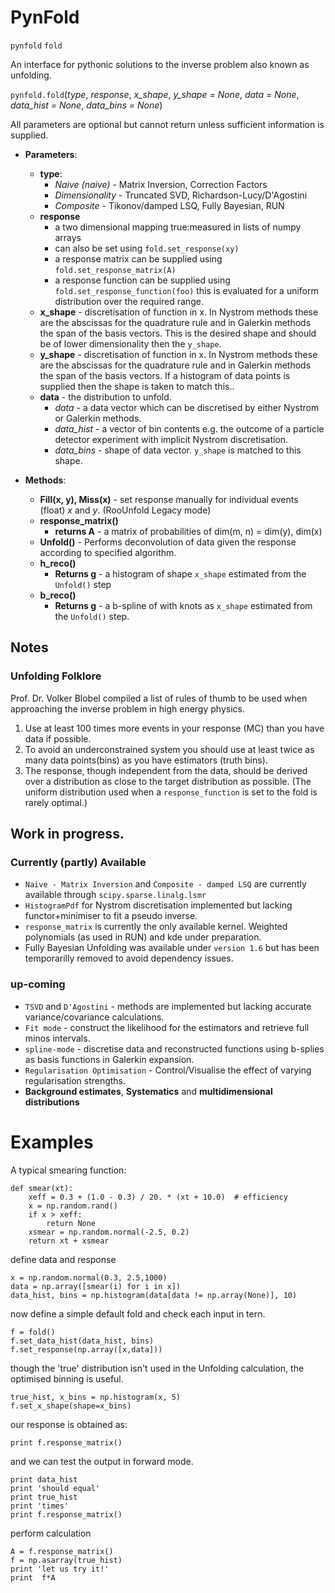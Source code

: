 # PynFold
``pynfold`` ``fold``

An interface for pythonic solutions to the inverse problem also known as unfolding. 

``pynfold.fold``(*type*, *response*, *x_shape*, *y_shape = None*,
			 *data = None*, *data_hist = None*, *data_bins = None*)

All parameters are optional but cannot return unless sufficient information is supplied.

- **Parameters**:
  - **type**: 
    * *Naive (naive)* - Matrix Inversion, Correction Factors
    * *Dimensionality* - Truncated SVD, Richardson-Lucy/D'Agostini
    * *Composite* - Tikonov/damped LSQ, Fully Bayesian, RUN
  - **response**
    * a two dimensional mapping true:measured in lists of numpy arrays
    * can also be set using ``fold.set_response(xy)``
    * a response matrix can be supplied using ``fold.set_response_matrix(A)``
    * a response function can be supplied using ``fold.set_response_function(foo)`` this is evaluated for a uniform distribution over the required range. 
  - **x_shape** - discretisation of function in x. In Nystrom methods these are the abscissas for the quadrature rule and in Galerkin methods the span of the basis vectors. This is the desired shape and should be of lower dimensionality then the ``y_shape``.
  - **y_shape** - discretisation of function in x. In Nystrom methods these are the abscissas for the quadrature rule and in Galerkin methods the span of the basis vectors. If a histogram of data points is supplied then the shape is taken to match this..
  - **data** - the distribution to unfold.
    * *data* - a data vector which can be discretised by either Nystrom or Galerkin methods.
    * *data_hist* - a vector of bin contents e.g. the outcome of a particle detector experiment with implicit Nystrom discretisation. 
    * *data_bins* - shape of data vector. ``y_shape`` is matched to this shape.

- **Methods**:
  - **Fill(x, y), Miss(x)** - set response manually for individual events (float) *x* and *y*. (RooUnfold Legacy mode)
  - **response_matrix()** 
    - **returns A** - a matrix of probabilities of dim(m, n) = dim(y), dim(x)
  - **Unfold()** - Performs deconvolution of data given the response according to specified algorithm.
  - **h_reco()**
    * **Returns g** - a histogram of shape ``x_shape`` estimated from the ``Unfold()`` step
  - **b_reco()**
    * **Returns g** - a b-spline of with knots as ``x_shape`` estimated from the ``Unfold()`` step.

## Notes

### Unfolding Folklore
Prof. Dr. Volker Blobel compiled a list of rules of thumb to be used when approaching the inverse problem in high energy physics. 

1. Use at least 100 times more events in your response (MC) than you have data if possible.
2. To avoid an underconstrained system you should use at least twice as many data points(bins) as you have estimators (truth bins).
3. The response, though independent from the data, should be derived over a distribution as close to the target distribution as possible. (The uniform distribution used when a `response_function` is set to the fold is rarely optimal.)

## Work in progress. 

### Currently (partly) Available

- ``Naive - Matrix Inversion`` and ``Composite - damped LSQ`` are currently available through ``scipy.sparse.linalg.lsmr``
- ``HistogramPdf`` for Nystrom discretisation implemented but lacking functor+minimiser to fit a pseudo inverse.
- ``response_matrix`` is currently the only available kernel. Weighted polynomials (as used in RUN) and kde under preparation. 
- Fully Bayesian Unfolding was available under ``version 1.6`` but has been temporarilly removed to avoid dependency issues. 

### up-coming

- ``TSVD`` and ``D'Agostini`` - methods are implemented but lacking accurate variance/covariance calculations.
- ``Fit mode`` - construct the likelihood for the estimators and retrieve full minos intervals.
- ``spline-mode`` - discretise data and reconstructed functions using b-splies as basis functions in Galerkin expansion. 
- ``Regularisation Optimisation`` - Control/Visualise the effect of varying regularisation strengths.
- **Background estimates**, **Systematics** and **multidimensional distributions**

# Examples

A typical smearing function:
```
def smear(xt):
    xeff = 0.3 + (1.0 - 0.3) / 20. * (xt + 10.0)  # efficiency                                                     
    x = np.random.rand()
    if x > xeff:
        return None
    xsmear = np.random.normal(-2.5, 0.2)
    return xt + xsmear
```

define data and response
```
x = np.random.normal(0.3, 2.5,1000)
data = np.array([smear(i) for i in x])
data_hist, bins = np.histogram(data[data != np.array(None)], 10)
```

now define a simple default fold and check each input in tern.
```
f = fold()
f.set_data_hist(data_hist, bins)
f.set_response(np.array([x,data]))
```

though the 'true' distribution isn't used in the Unfolding calculation, the optimised binning is useful.
```
true_hist, x_bins = np.histogram(x, 5)
f.set_x_shape(shape=x_bins)
```
our response is obtained as:
```
print f.response_matrix()
```

and we can test the output in forward mode.
```
print data_hist
print 'should equal'
print true_hist
print 'times'
print f.response_matrix()
```
perform calculation
```
A = f.response_matrix()
f = np.asarray(true_hist)
print 'let us try it!'
print  f*A
```